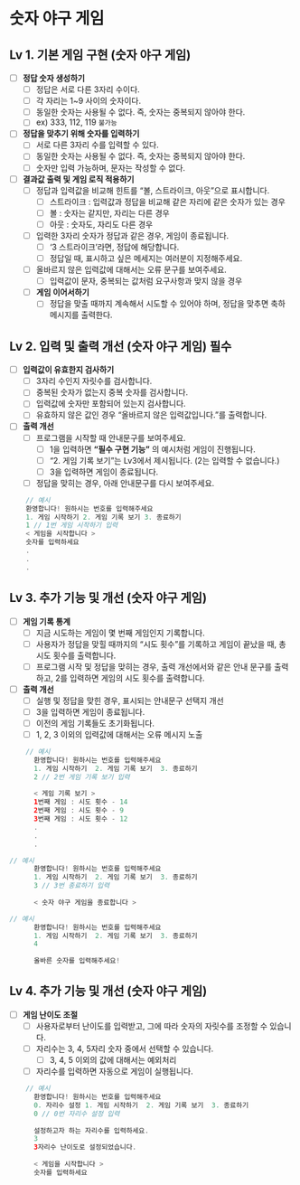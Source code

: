 # 숫자 야구 게임

## Lv 1. 기본 게임 구현 (숫자 야구 게임)

- [ ]  **정답 숫자 생성하기**
    - [ ]  정답은 서로 다른 3자리 수이다.
    - [ ]  각 자리는 1~9 사이의 숫자이다.
    - [ ]  동일한 숫자는 사용될 수 없다. 즉, 숫자는 중복되지 않아야 한다.
    - [ ]  ex) 333, 112, 119 `불가능`

- [ ]  **정답을 맞추기 위해 숫자를 입력하기**
    - [ ]  서로 다른 3자리 수를 입력할 수 있다.
    - [ ]  동일한 숫자는 사용될 수 없다. 즉, 숫자는 중복되지 않아야 한다.
    - [ ]  숫자만 입력 가능하며, 문자는 작성할 수 없다.
  
- [ ]  **결과값 출력 및 게임 로직 적용하기**
    - [ ]  정답과 입력값을 비교해 힌트를 “볼, 스트라이크, 아웃”으로 표시합니다.
        - [ ]  스트라이크 : 입력값과 정답을 비교해 같은 자리에 같은 숫자가 있는 경우
        - [ ]  볼 : 숫자는 같지만, 자리는 다른 경우
        - [ ]  아웃 : 숫자도, 자리도 다른 경우
    - [ ]  입력한 3자리 숫자가 정답과 같은 경우, 게임이 종료됩니다.
        - [ ]  ‘3 스트라이크’라면, 정답에 해당합니다.
        - [ ]  정답일 때, 표시하고 싶은 메세지는 여러분이 지정해주세요.
    - [ ]  올바르지 않은 입력값에 대해서는 오류 문구를 보여주세요.
        - [ ]  입력값이 문자, 중복되는 값처럼 요구사항과 맞지 않을 경우
    - [ ]  **게임 이어서하기**
        - [ ]  정답을 맞출 때까지 계속해서 시도할 수 있어야 하며, 정답을 맞추면 축하 메시지를 출력한다.
    
##    Lv 2. 입력 및 출력 개선 (숫자 야구 게임)  필수
- [ ]  **입력값이 유효한지 검사하기**
    - [ ]  3자리 수인지 자릿수를 검사합니다.
    - [ ]  중복된 숫자가 없는지 중복 숫자를 검사합니다.
    - [ ]  입력값에 숫자만 포함되어 있는지 검사합니다.
    - [ ]  유효하지 않은 값인 경우 “올바르지 않은 입력값입니다.”를 출력합니다.
- [ ]  **출력 개선**
    - [ ]  프로그램을 시작할 때 안내문구를 보여주세요.
        - [ ]  1을 입력하면 **“필수 구현 기능”** 의 예시처럼 게임이 진행됩니다.
        - [ ]  “2. 게임 기록 보기”는 Lv3에서 제시됩니다. (2는 입력할 수 없습니다.)
        - [ ]  3을 입력하면 게임이 종료됩니다.
    - [ ]  정답을 맞히는 경우, 아래 안내문구를 다시 보여주세요.
  ```java
      // 예시
      환영합니다! 원하시는 번호를 입력해주세요
      1. 게임 시작하기 2. 게임 기록 보기 3. 종료하기
      1 // 1번 게임 시작하기 입력
      < 게임을 시작합니다 >
      숫자를 입력하세요
      .
      .
      .
  ```

## Lv 3. 추가 기능 및 개선 (숫자 야구 게임)
- [ ]  **게임 기록 통계**
    - [ ]  지금 시도하는 게임이 몇 번째 게임인지 기록합니다.
    - [ ]  사용자가 정답을 맞힐 때까지의 “시도 횟수”를 기록하고 게임이 끝났을 때, 총 시도 횟수를 출력합니다.
    - [ ]  프로그램 시작 및 정답을 맞히는 경우, 출력 개선에서와 같은 안내 문구를 출력하고, 2를 입력하면 게임의 시도 횟수를 출력합니다.
            
 - [ ]  **출력 개선**
    - [ ]  실행 및 정답을 맞힌 경우, 표시되는 안내문구 선택지 개선
    - [ ]  3을 입력하면 게임이 종료됩니다.
    - [ ]  이전의 게임 기록들도 초기화됩니다.
    - [ ]  1, 2, 3 이외의 입력값에 대해서는 오류 메시지 노출
      
```java
    // 예시
      환영합니다! 원하시는 번호를 입력해주세요
      1. 게임 시작하기  2. 게임 기록 보기  3. 종료하기
      2 // 2번 게임 기록 보기 입력
      
      < 게임 기록 보기 >
      1번째 게임 : 시도 횟수 - 14
      2번째 게임 : 시도 횟수 - 9
      3번째 게임 : 시도 횟수 - 12
      .
      .
      .

// 예시
      환영합니다! 원하시는 번호를 입력해주세요
      1. 게임 시작하기  2. 게임 기록 보기  3. 종료하기
      3 // 3번 종료하기 입력
      
      < 숫자 야구 게임을 종료합니다 >

// 예시
      환영합니다! 원하시는 번호를 입력해주세요
      1. 게임 시작하기  2. 게임 기록 보기  3. 종료하기
      4
      
      올바른 숫자를 입력해주세요!
```
## Lv 4. 추가 기능 및 개선 (숫자 야구 게임) 

- [ ]  **게임 난이도 조절**
    - [ ]  사용자로부터 난이도를 입력받고, 그에 따라 숫자의 자릿수를 조정할 수 있습니다.
    - [ ]  자리수는 3, 4, 5자리 숫자 중에서 선택할 수 있습니다.
        - [ ]  3, 4, 5 이외의 값에 대해서는 예외처리
    - [ ]  자리수를 입력하면 자동으로 게임이 실행됩니다.
```java
    // 예시
      환영합니다! 원하시는 번호를 입력해주세요
      0. 자리수 설정 1. 게임 시작하기  2. 게임 기록 보기  3. 종료하기
      0 // 0번 자리수 설정 입력
      
      설정하고자 하는 자리수를 입력하세요.
      3
      3자리수 난이도로 설정되었습니다.
      
      < 게임을 시작합니다 >
      숫자를 입력하세요
```






















